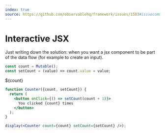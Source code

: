 ```yaml
---
index: true
source: https://github.com/observablehq/framework/issues/1503#issuecomment-2218673447
---
```


# Interactive JSX

Just writing down the solution: when you want a jsx component to be part of the data flow (for example to create an input).

```js echo
const count = Mutable();
const setCount = (value) => count.value = value;
```

${count}

```jsx echo
function Counter({count, setCount}) {
  return (
    <button onClick={() => setCount(count + 1)}>
      You clicked {count} times
    </button>
  );
}
```

```jsx echo
display(<Counter count={count} setCount={setCount} />);
```
